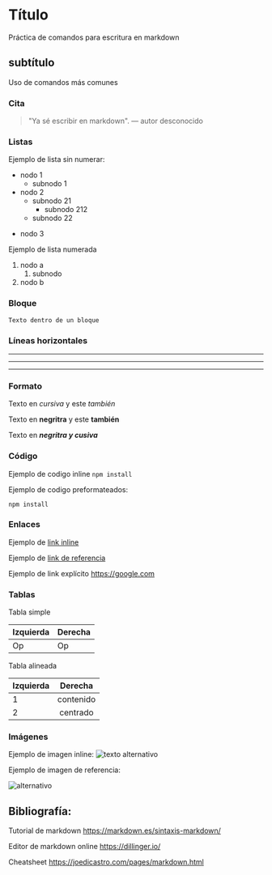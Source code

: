 # Título
Práctica de comandos para escritura en markdown
## subtítulo
Uso de comandos más comunes
### Cita 
> "Ya sé escribir en markdown".  — autor desconocido
### Listas
Ejemplo de lista sin numerar:
- nodo 1
	+ subnodo 1
- nodo 2
	* subnodo 21
		+ subnodo 212
	* subnodo 22
* nodo 3

Ejemplo de lista numerada
1. nodo a
	1. subnodo
2. nodo b
### Bloque
~~~
Texto dentro de un bloque
~~~
### Líneas horizontales

----
***
___
### Formato
Texto en *cursiva* y este _también_

Texto en **negritra** y este __también__

Texto en ***negritra y cusiva***
### Código
Ejemplo de codigo inline `npm install` 

Ejemplo de codigo preformateados:

	npm install
### Enlaces
Ejemplo de [link inline](https://www.google.com)

Ejemplo de [link de referencia][mienlace]

Ejemplo de link explícito <https://google.com>
### Tablas
Tabla simple

Izquierda | Derecha
-- | --
Op | Op

Tabla alineada

Izquierda | Derecha
:-- | :--:
1 | contenido
2 | centrado
### Imágenes
Ejemplo de imagen inline:
![texto alternativo](https://via.placeholder.com/100x50 "texto para hover")

Ejemplo de imagen de referencia: 

![alternativo][urlImagen]
## Bibliografía:
Tutorial de markdown <https://markdown.es/sintaxis-markdown/>

Editor de markdown online <https://dillinger.io/>

Cheatsheet <https://joedicastro.com/pages/markdown.html>

[//]: # (aqui van las referencias)
[mienlace]: https://github.com
[urlImagen]: https://via.placeholder.com/50.png
